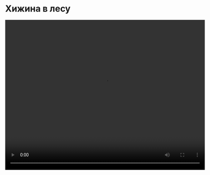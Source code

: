 # Хижина в лесу

<video width="640" height="480" controls>
  <source src="docs/demo.mp4" type="video/mp4">
</video>